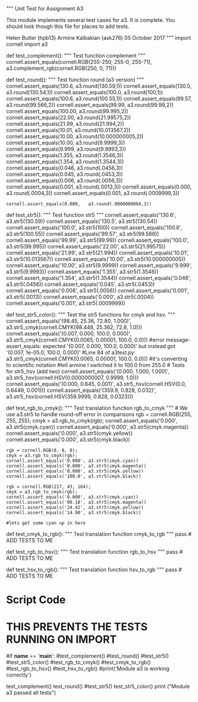 """ 
Unit Test for Assignment A3

This module implements several test cases for a3.  It is complete.  You should look 
though this file for places to add tests.

Helen Butler (hpb13)
Armine Kalbakian (ask276)
05 October 2017
""" 
import cornell
import a3


def test_complement():
    """
    Test function complement
    """
    cornell.assert_equals(cornell.RGB(255-250, 255-0, 255-71),
                          a3.complement_rgb(cornell.RGB(250, 0, 71)))


def test_round():
    """
    Test function round (a3 version)
    """
    cornell.assert_equals(130.6,   a3.round(130.59,1))
    cornell.assert_equals(130.5,   a3.round(130.54,1))
    cornell.assert_equals(100.0,   a3.round(100,1))
    cornell.assert_equals(100.6,   a3.round(100.55,1))
    cornell.assert_equals(99.57,   a3.round(99.566,2))
    cornell.assert_equals(99.99,   a3.round(99.99,2))
    cornell.assert_equals(100.00,  a3.round(99.995,2))
    cornell.assert_equals(22.00,   a3.round(21.99575,2))
    cornell.assert_equals(21.99,   a3.round(21.994,2))
    cornell.assert_equals(10.01,   a3.round(10.013567,2))
    cornell.assert_equals(10.00,   a3.round(10.000000005,2))
    cornell.assert_equals(10.00,   a3.round(9.9999,3))
    cornell.assert_equals(9.999,   a3.round(9.9993,3))
    cornell.assert_equals(1.355,   a3.round(1.3546,3))
    cornell.assert_equals(1.354,   a3.round(1.3544,3))
    cornell.assert_equals(0.046,   a3.round(.0456,3))
    cornell.assert_equals(0.045,   a3.round(.0453,3))
    cornell.assert_equals(0.006,   a3.round(.0056,3))
    cornell.assert_equals(0.001,   a3.round(.0013,3))
    cornell.assert_equals(0.000,   a3.round(.0004,3))
    cornell.assert_equals(0.001,   a3.round(.0009999,3))
    
    cornell.assert_equals(0.000,   a3.round(.0000000004,3))


def test_str5():
    """
    Test function str5
    """
    cornell.assert_equals('130.6',  a3.str5(130.59))
    cornell.assert_equals('130.5',  a3.str5(130.54))
    cornell.assert_equals('100.0',  a3.str5(100))
    cornell.assert_equals('100.6',  a3.str5(100.55))
    cornell.assert_equals('99.57',  a3.str5(99.566))
    cornell.assert_equals('99.99',  a3.str5(99.99))
    cornell.assert_equals('100.0',  a3.str5(99.995))
    cornell.assert_equals('22.00',  a3.str5(21.99575))
    cornell.assert_equals('21.99',  a3.str5(21.994))
    cornell.assert_equals('10.01',  a3.str5(10.013567))
    cornell.assert_equals('10.00',  a3.str5(10.000000005))
    cornell.assert_equals('10.00',  a3.str5(9.9999))
    cornell.assert_equals('9.999',  a3.str5(9.9993))
    cornell.assert_equals('1.355',  a3.str5(1.3546))
    cornell.assert_equals('1.354',  a3.str5(1.3544))
    cornell.assert_equals('0.046',  a3.str5(.0456))
    cornell.assert_equals('0.045',  a3.str5(.0453))
    cornell.assert_equals('0.006',  a3.str5(.0056))
    cornell.assert_equals('0.001',  a3.str5(.0013))
    cornell.assert_equals('0.000',  a3.str5(.0004))
    cornell.assert_equals('0.001',  a3.str5(.0009999))


def test_str5_color():
    """
    Test the str5 functions for cmyk and hsv.
    """
    cornell.assert_equals('(98.45, 25.36, 72.80, 1.000)',
                         a3.str5_cmyk(cornell.CMYK(98.448, 25.362, 72.8, 1.0)))
    cornell.assert_equals('(0.007, 0.000, 100.0, 0.000)',
                         a3.str5_cmyk(cornell.CMYK(0.0065, 0.00001, 100.0, 0.0)))
                        #error message- assert_equals: expected '(0.007, 0.000, 100.0, 0.000)' but instead got '(0.007, 1e-05.0, 100.0, 0.000)'
                        #Line 84 of a3test.py: a3.str5_cmyk(cornell.CMYK(0.0065, 0.00001, 100.0, 0.0)))
                        #it's converting to scientific notation
                        #tell armine I switched it to 100.0 from 255.0
    # Tests for str5_hsv (add two)
    cornell.assert_equals('(0.000, 1.000, 1.000)', a3.str5_hsv(cornell.HSV(0.0000000007, 0.9999, 1.0)))
    cornell.assert_equals('(0.000, 0.645, 0.001)', a3.str5_hsv(cornell.HSV(0.0, 0.6449, 0.001)))
    cornell.assert_equals('(359.9, 0.828, 0.032)', a3.str5_hsv(cornell.HSV(359.9999, 0.828, 0.0323)))
    

def test_rgb_to_cmyk():
    """
    Test translation function rgb_to_cmyk
    """
    # We use a3.str5 to handle round-off error in comparisons
    rgb = cornell.RGB(255, 255, 255);
    cmyk = a3.rgb_to_cmyk(rgb);
    cornell.assert_equals('0.000', a3.str5(cmyk.cyan))
    cornell.assert_equals('0.000', a3.str5(cmyk.magenta))
    cornell.assert_equals('0.000', a3.str5(cmyk.yellow))
    cornell.assert_equals('0.000', a3.str5(cmyk.black))
    
    rgb = cornell.RGB(0, 0, 0);
    cmyk = a3.rgb_to_cmyk(rgb);
    cornell.assert_equals('0.000', a3.str5(cmyk.cyan))
    cornell.assert_equals('0.000', a3.str5(cmyk.magenta))
    cornell.assert_equals('0.000', a3.str5(cmyk.yellow))
    cornell.assert_equals('100.0', a3.str5(cmyk.black))
        
    rgb = cornell.RGB(217, 43, 164);
    cmyk = a3.rgb_to_cmyk(rgb);
    cornell.assert_equals('0.000', a3.str5(cmyk.cyan))
    cornell.assert_equals('80.18', a3.str5(cmyk.magenta))
    cornell.assert_equals('24.42', a3.str5(cmyk.yellow))
    cornell.assert_equals('14.90', a3.str5(cmyk.black))
    
    #lets get some cyan up in here


def test_cmyk_to_rgb():
    """
    Test translation function cmyk_to_rgb
    """
    pass # ADD TESTS TO ME


def test_rgb_to_hsv():
    """
    Test translation function rgb_to_hsv
    """
    pass # ADD TESTS TO ME


def test_hsv_to_rgb():
    """
    Test translation function hsv_to_rgb
    """
    pass # ADD TESTS TO ME


# Script Code
# THIS PREVENTS THE TESTS RUNNING ON IMPORT
#if __name__ == '__main__':
    #test_complement()
    #test_round()
    #test_str5()
    #test_str5_color()
    #test_rgb_to_cmyk()
    #test_cmyk_to_rgb()
    #test_rgb_to_hsv()
    #test_hsv_to_rgb()
    #print('Module a3 is working correctly')
    
    
test_complement()
test_round()
#test_str5()
test_str5_color()
print ("Module a3 passed all tests")
